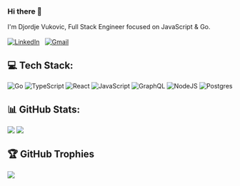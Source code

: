 ### Hi there 👋

I'm Djordje Vukovic, Full Stack Engineer focused on JavaScript & Go. <br /><br />
[![LinkedIn](https://skillicons.dev/icons?i=linkedin)](https://www.linkedin.com/in/djordje-vukovic/) &nbsp;
[![Gmail](https://skillicons.dev/icons?i=gmail)](mailto:djordje@gyorgy.io)


## 💻 Tech Stack:
![Go](https://img.shields.io/badge/go-%2300ADD8.svg?style=for-the-badge&logo=go&logoColor=white) ![TypeScript](https://img.shields.io/badge/typescript-%23007ACC.svg?style=for-the-badge&logo=typescript&logoColor=white) ![React](https://img.shields.io/badge/react-%2320232a.svg?style=for-the-badge&logo=react&logoColor=%2361DAFB) ![JavaScript](https://img.shields.io/badge/javascript-%23323330.svg?style=for-the-badge&logo=javascript&logoColor=%23F7DF1E) ![GraphQL](https://img.shields.io/badge/-GraphQL-E10098?style=for-the-badge&logo=graphql&logoColor=white) ![NodeJS](https://img.shields.io/badge/node.js-6DA55F?style=for-the-badge&logo=node.js&logoColor=white) ![Postgres](https://img.shields.io/badge/postgres-%23316192.svg?style=for-the-badge&logo=postgresql&logoColor=white)
## 📊 GitHub Stats:
![](https://github-readme-stats.vercel.app/api?username=djordjev&theme=dark&hide_border=false&include_all_commits=true&count_private=true)
![](https://github-readme-streak-stats.herokuapp.com/?user=djordjev&theme=dark&hide_border=false)

## 🏆 GitHub Trophies
![](https://github-profile-trophy.vercel.app/?username=djordjev&theme=radical&no-frame=true&no-bg=true&margin-w=4)

<!-- Proudly created with GPRM ( https://gprm.itsvg.in ) -->
